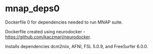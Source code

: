 # mnap_deps0

Dockerfile 0 for dependencies needed to run MNAP suite.

Dockerfile created using neurodocker - https://github.com/kaczmarj/neurodocker.

Installs dependencies dcm2niix, AFNI, FSL 5.0.9, and FreeSurfer 6.0.0.

